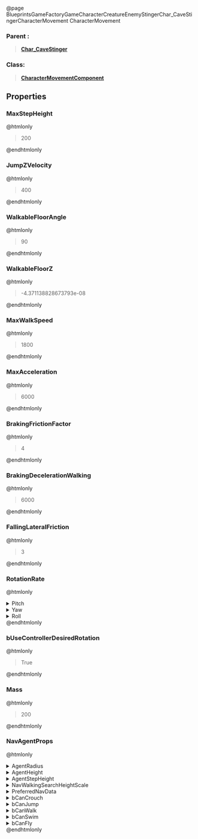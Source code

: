 @page BlueprintsGameFactoryGameCharacterCreatureEnemyStingerChar_CaveStingerCharacterMovement CharacterMovement
### Parent :
<b><a href="_blueprints_game_factory_game_character_creature_enemy_stinger_char__cave_stinger.html"><blockquote>Char_CaveStinger</blockquote></a></b>
### Class:
<b><a href="_class_script_character_movement_component.html"><blockquote>CharacterMovementComponent</blockquote></a></b>
## Properties
### MaxStepHeight
@htmlonly
<blockquote>200</blockquote>
@endhtmlonly

### JumpZVelocity
@htmlonly
<blockquote>400</blockquote>
@endhtmlonly

### WalkableFloorAngle
@htmlonly
<blockquote>90</blockquote>
@endhtmlonly

### WalkableFloorZ
@htmlonly
<blockquote>-4.371138828673793e-08</blockquote>
@endhtmlonly

### MaxWalkSpeed
@htmlonly
<blockquote>1800</blockquote>
@endhtmlonly

### MaxAcceleration
@htmlonly
<blockquote>6000</blockquote>
@endhtmlonly

### BrakingFrictionFactor
@htmlonly
<blockquote>4</blockquote>
@endhtmlonly

### BrakingDecelerationWalking
@htmlonly
<blockquote>6000</blockquote>
@endhtmlonly

### FallingLateralFriction
@htmlonly
<blockquote>3</blockquote>
@endhtmlonly

### RotationRate
@htmlonly
<details>
 <summary>Pitch</summary>
<blockquote>0</blockquote>
</details>
<details>
 <summary>Yaw</summary>
<blockquote>220</blockquote>
</details>
<details>
 <summary>Roll</summary>
<blockquote>0</blockquote>
</details>
@endhtmlonly

### bUseControllerDesiredRotation
@htmlonly
<blockquote>True</blockquote>
@endhtmlonly

### Mass
@htmlonly
<blockquote>200</blockquote>
@endhtmlonly

### NavAgentProps
@htmlonly
<details>
 <summary>AgentRadius</summary>
<blockquote>90</blockquote>
</details>
<details>
 <summary>AgentHeight</summary>
<blockquote>140</blockquote>
</details>
<details>
 <summary>AgentStepHeight</summary>
<blockquote>100</blockquote>
</details>
<details>
 <summary>NavWalkingSearchHeightScale</summary>
<blockquote>0.5</blockquote>
</details>
<details>
 <summary>PreferredNavData</summary>
<details>
 <summary>AssetPathName</summary>
<b><a href="_class_script_recast_nav_mesh.html"><blockquote>RecastNavMesh</blockquote></a></b>
</details>
<details>
 <summary>SubPathString</summary>
<blockquote></blockquote>
</details>
</details>
<details>
 <summary>bCanCrouch</summary>
<blockquote>False</blockquote>
</details>
<details>
 <summary>bCanJump</summary>
<blockquote>True</blockquote>
</details>
<details>
 <summary>bCanWalk</summary>
<blockquote>True</blockquote>
</details>
<details>
 <summary>bCanSwim</summary>
<blockquote>True</blockquote>
</details>
<details>
 <summary>bCanFly</summary>
<blockquote>False</blockquote>
</details>
@endhtmlonly

